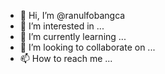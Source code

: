 - 👋 Hi, I’m @ranulfobangca
- 👀 I’m interested in ...
- 🌱 I’m currently learning ...
- 💞️ I’m looking to collaborate on ...
- 📫 How to reach me ...

<!---
ranulfobangca/ranulfobangca is a ✨ special ✨ repository because its `README.md` (this file) appears on your GitHub profile.
You can click the Preview link to take a look at your changes.
--->

